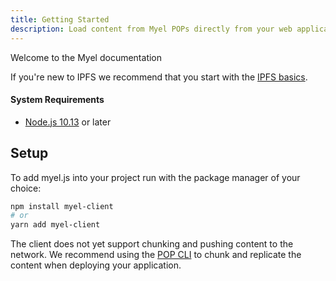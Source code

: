 ```yaml
---
title: Getting Started
description: Load content from Myel POPs directly from your web application.
---
```


Welcome to the Myel documentation

If you're new to IPFS we recommend that you start with the [IPFS basics](https://docs.ipfs.io/concepts/what-is-ipfs/).

#### System Requirements

- [Node.js 10.13](https://nodejs.org) or later

## Setup

To add myel.js into your project run with the package manager of your choice:

```bash
npm install myel-client
# or
yarn add myel-client
```

The client does not yet support chunking and pushing content to the network. We recommend using the [POP CLI](/pop)
to chunk and replicate the content when deploying your application.

